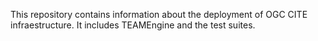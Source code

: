 This repository contains information about the deployment of OGC CITE infraestructure. It includes TEAMEngine and the test suites.

